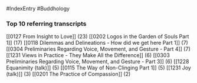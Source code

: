 #IndexEntry #Buddhology

### Top 10 referring transcripts
[[0127 From Insight to Love]] (23)
[[0202 Logos in the Garden of Souls Part 1]] (17)
[[0118 Dilemmas and Delineations - How did we get here Part 1]] (7)
[[0304 Preliminaries Regarding Voice, Movement, and Gesture - Part 4]] (7)
[[1231 Views in Practice - They Make All the Difference]] (6)
[[0303 Preliminaries Regarding Voice, Movement, and Gesture - Part 3]] (6)
[[1228 Equanimity (talk)]] (5)
[[0115 The Way of Non-Clinging Part 1]] (5)
[[1231 Joy (talk)]] (3)
[[0201 The Practice of Compassion]] (2)

